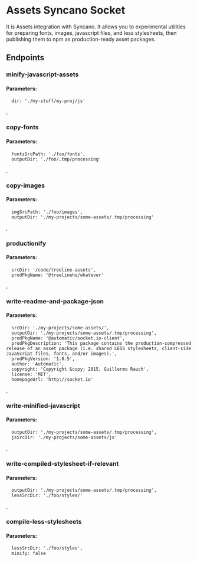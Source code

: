 # Assets Syncano Socket

It is Assets integration with Syncano. It allows you to experimental utilities for preparing fonts, images, javascript files, and less stylesheets, then publishing them to npm as production-ready asset packages.

## Endpoints

### minify-javascript-assets

#### Parameters:

      dir: './my-stuff/my-proj/js'

,
### copy-fonts

#### Parameters:

      fontsSrcPath: './foo/fonts',
      outputDir: './foo/.tmp/processing'

,
### copy-images

#### Parameters:

      imgSrcPath: './foo/images',
      outputDir: './my-projects/some-assets/.tmp/processing'

,
### productionify

#### Parameters:

      srcDir: '/code/treeline-assets',
      prodPkgName: '@treelinehq/whatever'

,
### write-readme-and-package-json

#### Parameters:

      srcDir: './my-projects/some-assets/',
      outputDir: './my-projects/some-assets/.tmp/processing',
      prodPkgName: '@automatic/socket.io-client',
      prodPkgDescription: 'This package contains the production-compressed release of an asset package (i.e. shared LESS stylesheets, client-side JavaScript files, fonts, and/or images).',
      prodPkgVersion: '1.0.5',
      author: 'Automatic',
      copyright: 'Copyright &copy; 2015, Guillermo Rauch',
      license: 'MIT',
      homepageUrl: 'http://socket.io'

,
### write-minified-javascript

#### Parameters:

      outputDir: './my-projects/some-assets/.tmp/processing',
      jsSrcDir: './my-projects/some-assets/js'

,
### write-compiled-stylesheet-if-relevant

#### Parameters:

      outputDir: './my-projects/some-assets/.tmp/processing',
      lessSrcDir: './foo/styles/'

,
### compile-less-stylesheets

#### Parameters:

      lessSrcDir: './foo/styles',
      minify: false

